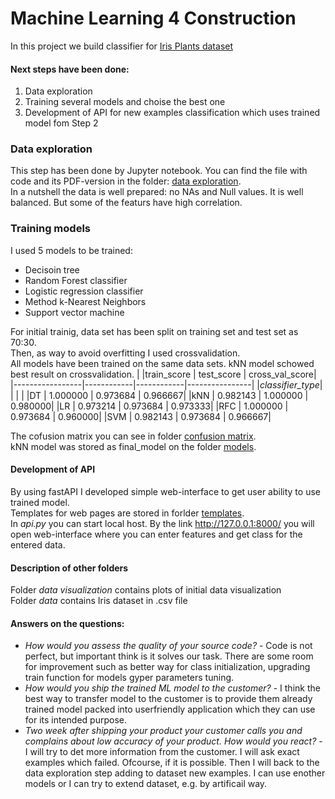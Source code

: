 # Machine Learning 4 Construction
In this project we build classifier for [Iris Plants dataset](https://scikit-learn.org/stable/datasets/toy_dataset.html#iris-dataset)

#### Next steps have been done:
1. Data exploration
2. Training several models and choise the best one
3. Development of API for new examples classification which uses trained model fom Step 2

### Data exploration
This step has been done by Jupyter notebook. You can find the file with code and its PDF-version in the folder: [data exploration](https://github.com/kuzalex993/Iris-classifier/tree/master/data%20exploration).<br />
In a nutshell the data is well prepared: no NAs and Null values. It is well balanced. But some of the featurs have high correlation.

### Training models
I used 5 models to be trained:
- Decisoin tree
- Random Forest classifier
- Logistic regression classifier
- Method k-Nearest Neighbors
- Support vector machine

For initial trainig, data set has been split on training set and test set as 70:30.<br />
Then, as way to avoid overfitting I used crossvalidation.<br />
All models have been trained on the same data sets. kNN model schowed best result on crossvalidation.
|                 |train_score | test_score | cross_val_score|
|-----------------|------------|------------|----------------|
|*classifier_type*|            |            |                |
|DT               |   1.000000 |   0.973684 |        0.966667|
|kNN              |   0.982143 |   1.000000 |        0.980000|
|LR               |   0.973214 |   0.973684 |        0.973333|
|RFC              |   1.000000 |   0.973684 |        0.960000|
|SVM              |   0.982143 |   0.973684 |        0.966667|

The cofusion matrix you can see in folder [confusion matrix](https://github.com/kuzalex993/Iris-classifier/tree/master/confusion%20matrix).<br />
kNN model was stored as final_model on the folder [models](https://github.com/kuzalex993/Iris-classifier/tree/master/models).<br />

#### Development of API
By using fastAPI I developed simple web-interface to get user ability to use trained model.<br />
Templates for web pages are stored in forlder [templates](https://github.com/kuzalex993/Iris-classifier/tree/master/templates).<br />
In *api.py* you can start local host. By the link http://127.0.0.1:8000/ you will open web-interface where you can enter features and get class for the entered data.

#### Description of other folders
Folder *data visualization* contains plots of initial data visualization<br />
Folder *data* contains Iris dataset in .csv file


#### Answers on the questions:

- *How would you assess the quality of your source code?* - Code is not perfect, but important think is it solves our task. There are some room for improvement such as better way for class initialization, upgrading train function for models gyper parameters tuning.<br />
- *How would you ship the trained ML model to the customer?* - I think the best way to transfer model to the customer is to provide them already trained model packed into userfriendly application which they can use for its intended purpose.<br />
- *Two week after shipping your product your customer calls you and complains about low accuracy of your product. How would you react?* - I will try to det more information from the customer. I will ask exact examples which failed. Ofcourse, if it is possible. Then I will back to the data exploration step adding to dataset new examples. I can use enother models or I can try to extend dataset, e.g. by artificail way.




